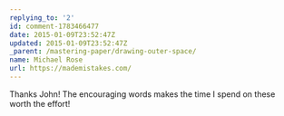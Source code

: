```yaml
---
replying_to: '2'
id: comment-1783466477
date: 2015-01-09T23:52:47Z
updated: 2015-01-09T23:52:47Z
_parent: /mastering-paper/drawing-outer-space/
name: Michael Rose
url: https://mademistakes.com/
---
```


Thanks John! The encouraging words makes the time I spend on these worth the
effort!

